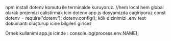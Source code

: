 npm install dotenv komutu ile terminalde kuruyoruz.
//hem local hem global olarak projemizi calistirmak icin dotenv app.js dosyamizda cagiriyoruz
    const dotenv = require('dotenv');
    dotenv.config();
kök dizinimizi .env text dökümantı oluşturup icine bilgileri giricez


Örnek kullanimi app.js icinde : console.log(process.env.NAME);

